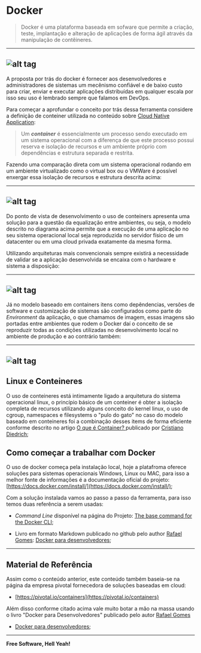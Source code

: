 # Docker

> Docker é uma plataforma baseada em sofware que permite a criação, teste, implantação e alteração de aplicações de forma ágil através da manipulação de contêineres.

---
![alt tag](https://github.com/fiapsecdevops/classroom/raw/master/content/pexels/e1grms4.jpg)
---

A proposta por trás do docker é fornecer aos desenvolvedores e administradores de sistemas um mecênismo confiável e de baixo custo para criar, enviar e executar aplicações distribuídas em qualquer escala por isso seu uso é lembrado sempre que falamos em DevOps.

Para começar a aprofundar o conceito por trás dessa ferramenta considere a definição de conteiner utilizada no conteúdo sobre [Cloud Native Application](https://github.com/fiapsecdevops/classroom/blob/master/content/3microservicos/3.1cloudNativeAplications.md):

> Um ***container*** é essencialmente um processo sendo executado em um sistema operacional com a diferença de que este processo possui reserva e isolação de recursos e um ambiente próprio com dependências e estrutura separada e restrita.

Fazendo uma comparação direta com um sistema operacional rodando em um ambiente virtualizado como o virtual box ou o VMWare é possível enxergar essa isolação de recursos e estrutura descrita acima:

---
![alt tag](https://github.com/fiapsecdevops/classroom/raw/master/content/images/3.2.1dockerDiagram1.png)
---

Do ponto de vista de desenvolvimento o uso de conteiners apresenta uma solução para a questão da equalização entre ambientes, ou seja, o modelo descrito no diagrama acima permite que a execução de uma aplicação no seu sistema operacional local seja reproduzida no servidor físico de um datacenter ou em uma cloud privada exatamente da mesma forma.

Utilizando arquiteturas mais convencionais sempre existirá a necessidade de validar se a aplicação desenvolvida se encaixa com o hardware e sistema a disposição:

---
![alt tag](https://github.com/fiapsecdevops/classroom/raw/master/content/images/3.2.2dockerDiagram2.png)
---

Já no modelo baseado em containers itens como depêndencias, versões de software e customização de sistemas são configurados como parte do _Environment_ da aplicação, o que chamamos de imagem, essas imagens são portadas entre ambientes que rodem o Docker daí o conceito de se reproduzir todas as condições utilizadas no desenvolvimento local no ambiente de produção e ao contrário também:

---
![alt tag](https://github.com/fiapsecdevops/classroom/raw/master/content/images/3.2.3dockerDiagram3.png)
---

## Linux e Conteineres

O uso de conteineres está intimamente ligado a arquitetura do sistema operacional linux, o princípio básico de um conteiner é obter a isolação completa de recursos utilizando alguns conceito do kernel linux, o uso de cgroup, namespaces e filesystems o "pulo do gato" no caso do modelo baseado em conteineres foi a combinação desses items de forma eficiente conforme descrito no artigo [O que é Container?
](https://www.mundodocker.com.br/o-que-e-container/) publicado por [Cristiano Diedrich](https://www.mundodocker.com.br/author/cristiano/);

## Como começar a trabalhar com Docker

O uso de docker começa pela instalação local, hoje a platafroma oferece soluções para sistemas operacionais Windows, Linux ou MAC, para isso a melhor fonte de informações é a documentação oficial do projeto: [https://docs.docker.com/install/](https://docs.docker.com/install/);

Com a solução instalada vamos ao passo a passo da ferramenta, para isso temos duas referência a serem usadas:

* _Command Line_ disponível na página do Projeto: [The base command for the Docker CLI](https://docs.docker.com/edge/engine/reference/commandline/docker/#child-commands);

* Livro em formato Markdown publicado no github pelo author [Rafael Gomes](https://github.com/gomex): [Docker para desenvolvedores](https://github.com/gomex/docker-para-desenvolvedores);

---

## Material de Referência

Assim como o conteúdo anterior, este conteúdo também baseia-se na página da empresa pivotal fornecedora de soluções baseadas em cloud:

* [https://pivotal.io/containers](https://pivotal.io/containers)

Além disso conforme citado acima vale muito botar a mão na massa usando o livro "Docker para Desenvolvedores" publicado pelo autor [Rafael Gomes](https://github.com/gomex)

* [Docker para desenvolvedores](https://github.com/gomex/docker-para-desenvolvedores);

---

**Free Software, Hell Yeah!**